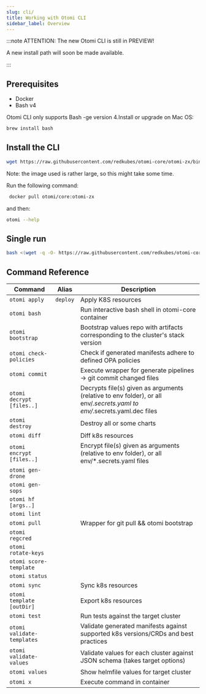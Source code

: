 ```yaml
---
slug: cli/
title: Working with Otomi CLI
sidebar_label: Overview
---
```


:::note ATTENTION: The new Otomi CLI is still in PREVIEW!

A new install path will soon be made available.

:::

## Prerequisites

- Docker
- Bash v4

Otomi CLI only supports Bash -ge version 4.Install or upgrade on Mac OS:

```bash
brew install bash
```

## Install the CLI

```bash
wget https://raw.githubusercontent.com/redkubes/otomi-core/otomi-zx/binzx/otomi -O /usr/local/bin/otomi && chmod +x /usr/local/bin/otomi
```

Note: the image used is rather large, so this might take some time.

Run the following command:

```bash
 docker pull otomi/core:otomi-zx
```

and then:

```bash
otomi --help
```

## Single run

```bash
bash <(wget -q -O- https://raw.githubusercontent.com/redkubes/otomi-core/otomi-zx/binzx/otomi) <COMMANDS HERE>
```

## Command Reference

| Command | Alias | Description |
| --- | --- | --- |
| `otomi apply` | `deploy` | Apply K8S resources |
| `otomi bash` |  | Run interactive bash shell in otomi-core container |
| `otomi bootstrap` |  | Bootstrap values repo with artifacts corresponding to the cluster's stack version |
| `otomi check-policies` |  | Check if generated manifests adhere to defined OPA policies |
| `otomi commit` |  | Execute wrapper for generate pipelines -> git commit changed files |
| `otomi decrypt [files..]` |  | Decrypts file(s) given as arguments (relative to env folder), or all env/_.secrets.yaml to env/_.secrets.yaml.dec files |
| `otomi destroy` |  | Destroy all or some charts |
| `otomi diff` |  | Diff k8s resources |
| `otomi encrypt [files..]` |  | Encrypt file(s) given as arguments (relative to env folder), or all env/\*.secrets.yaml files |
| `otomi gen-drone` |  |  |
| `otomi gen-sops` |  |  |
| `otomi hf [args..]` |  |  |
| `otomi lint` |  |  |
| `otomi pull` |  | Wrapper for git pull && otomi bootstrap |
| `otomi regcred` |  |  |
| `otomi rotate-keys` |  |  |
| `otomi score-template` |  |  |
| `otomi status` |  |  |
| `otomi sync` |  | Sync k8s resources |
| `otomi template [outDir]` |  | Export k8s resources |
| `otomi test` |  | Run tests against the target cluster |
| `otomi validate-templates` |  | Validate generated manifests against supported k8s versions/CRDs and best practices |
| `otomi validate-values` |  | Validate values for each cluster against JSON schema (takes target options) |
| `otomi values` |  | Show helmfile values for target cluster |
| `otomi x` |  | Execute command in container |
